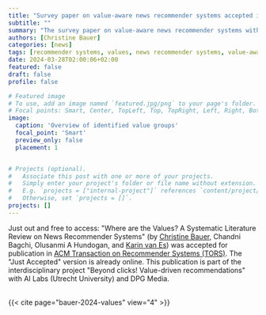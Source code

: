 ```yaml
---
title: "Survey paper on value-aware news recommender systems accepted in ACM TORS"
subtitle: ""
summary: "The survey paper on value-aware news recommender systems with Chandni Bagchi, Olusanmi A. Hundogan, and Karin van Es was accepted for publication in ACM Transaction on Recommender Systems (TORS)."
authors: [Christine Bauer]
categories: [news]
tags: [recommender systems, values, news recommender systems, value-aware, systematic literature review, survey, TORS]
date: 2024-03-28T02:00:06+02:00
featured: false
draft: false
profile: false

# Featured image
# To use, add an image named `featured.jpg/png` to your page's folder.
# Focal points: Smart, Center, TopLeft, Top, TopRight, Left, Right, BottomLeft, Bottom, BottomRight.
image:
  caption: 'Overview of identified value groups'
  focal_point: 'Smart'
  preview_only: false
  placement: 1


# Projects (optional).
#   Associate this post with one or more of your projects.
#   Simply enter your project's folder or file name without extension.
#   E.g. `projects = ["internal-project"]` references `content/project/deep-learning/index.md`.
#   Otherwise, set `projects = []`.
projects: []
---
```


Just out and free to access: "Where are the Values? A Systematic Literature Review on News Recommender Systems" (by [Christine Bauer](/author/christine-bauer/), Chandni Bagchi, Olusanmi A Hundogan, and [Karin van Es](http://www.karinvanes.net)) was accepted for publication in [ACM Transaction on Recommender Systems (TORS)](https://tors.acm.org). The "Just Accepted" version is already online.
This publication is part of the interdisciplinary project "Beyond clicks! Value-driven recommendations" with AI Labs (Utrecht University) and DPG Media.
<br>
<br>

{{< cite page="bauer-2024-values" view="4" >}}